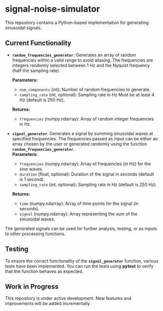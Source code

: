 # signal-noise-simulator

This repository contains a Python-based implementation for generating sinusoidal signals. 


## Current Functionality

- **`random_frequencies_generator`**: Generates an array of random frequencies within a valid range to avoid aliasing. The frequencies are integers randomly selected between 1 Hz and the Nyquist frequency (half the sampling rate).
  
  **Parameters:**
  - `num_components` (int): Number of random frequencies to generate.
  - `sampling_rate` (int, optional): Sampling rate in Hz Must be at least 4 Hz (default is 250 Hz).
  
  **Returns:**
  - `frequencies` (numpy.ndarray): Array of random integer frequencies in Hz.

- **`signal_generator`**: Generates a signal by summing sinusoidal waves at specified frequencies. The frequencies passed as input can be either an array chosen by the user or generated randomly using the function **`random_frequencies_generator`**.  
  **Parameters:**
  - `frequencies` (numpy.ndarray): Array of frequencies (in Hz) for the sine waves.
  - `duration` (float, optional): Duration of the signal in seconds (default is 1 second).
  - `sampling_rate` (int, optional): Sampling rate in Hz (default is 250 Hz).
  
  **Returns:**
  - `time` (numpy.ndarray): Array of time points for the signal (in seconds).
  - `signal` (numpy.ndarray): Array representing the sum of the sinusoidal waves.

The generated signals can be used for further analysis, testing, or as inputs to other processing functions.

## Testing

To ensure the correct functionality of the **`signal_generator`** function, various tests have been implemented. You can run the tests using **pytest** to verify that the function behaves as expected.


## Work in Progress
This repository is under active development. New features and improvements will be added incrementally.
 
